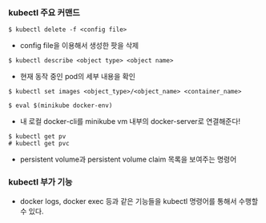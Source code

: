 ### kubectl 주요 커맨드
```
$ kubectl delete -f <config file>
```
- config file을 이용해서 생성한 팟을 삭제
```
$ kubectl describe <object type> <object name>
```
- 현재 동작 중인 pod의 세부 내용을 확인
```
$ kubectl set images <object_type>/<object_name> <container_name>
```
```
$ eval $(minikube docker-env)
```
- 내 로컬 docker-cli를 minikube vm 내부의 docker-server로 연결해준다!
```
$ kubectl get pv
# kubectl get pvc
```
- persistent volume과 persistent volume claim 목록을 보여주는 명령어

### kubectl 부가 기능
- docker logs, docker exec 등과 같은 기능들을 kubectl 명령어를 통해서 수행할 수 있다.
